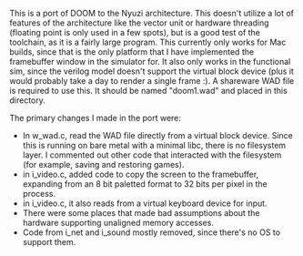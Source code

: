This is a port of DOOM to the Nyuzi architecture. This doesn't utilize a lot of 
features of the architecture like the vector unit or hardware threading (floating 
point is only used in a few spots), but is a good test of the toolchain, as it is
a fairly large program. This currently only works for Mac builds, since that is the only 
platform that I have implemented the framebuffer window in the simulator for. It also
only works in the functional sim, since the verilog model doesn't support the virtual 
block device (plus it would probably take a day to render a single frame :). A shareware 
WAD file is required to use this. It should be named "doom1.wad" and placed in this 
directory.

The primary changes I made in the port were:

* In w_wad.c, read the WAD file directly from a virtual block device. Since this is 
running on bare metal with a minimal libc, there is no filesystem layer. I commented 
out other code that interacted with the filesystem (for example, saving and restoring 
games).
* in i_video.c, added code to copy the screen to the framebuffer, expanding from an 
8 bit paletted format to 32 bits per pixel in the process.
* in i_video.c, it also reads from a virtual keyboard device for input.
* There were some places that made bad assumptions about the hardware supporting 
unaligned memory accesses.
* Code from i_net and i_sound mostly removed, since there's no OS to support them.
